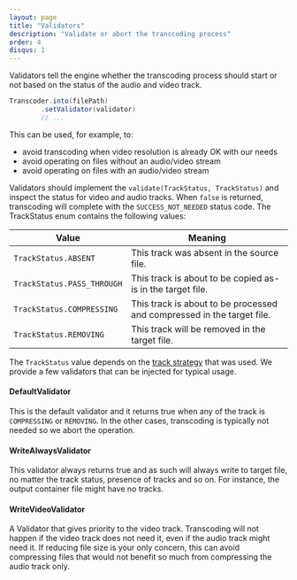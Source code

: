 ```yaml
---
layout: page
title: "Validators"
description: "Validate or abort the transcoding process"
order: 4
disqus: 1
---
```


Validators tell the engine whether the transcoding process should start or not based on the status
of the audio and video track.

```java
Transcoder.into(filePath)
        .setValidator(validator)
        // ...
```

This can be used, for example, to:

- avoid transcoding when video resolution is already OK with our needs
- avoid operating on files without an audio/video stream
- avoid operating on files with an audio/video stream

Validators should implement the `validate(TrackStatus, TrackStatus)` and inspect the status for video
and audio tracks. When `false` is returned, transcoding will complete with the `SUCCESS_NOT_NEEDED` status code.
The TrackStatus enum contains the following values:

|Value|Meaning|
|-----|-------|
|`TrackStatus.ABSENT`|This track was absent in the source file.|
|`TrackStatus.PASS_THROUGH`|This track is about to be copied as-is in the target file.|
|`TrackStatus.COMPRESSING`|This track is about to be processed and compressed in the target file.|
|`TrackStatus.REMOVING`|This track will be removed in the target file.|

The `TrackStatus` value depends on the [track strategy](track-strategies) that was used.
We provide a few validators that can be injected for typical usage.

#### DefaultValidator

This is the default validator and it returns true when any of the track is `COMPRESSING` or `REMOVING`.
In the other cases, transcoding is typically not needed so we abort the operation.

#### WriteAlwaysValidator

This validator always returns true and as such will always write to target file, no matter the track status,
presence of tracks and so on. For instance, the output container file might have no tracks.

#### WriteVideoValidator

A Validator that gives priority to the video track. Transcoding will not happen if the video track does not need it,
even if the audio track might need it. If reducing file size is your only concern, this can avoid compressing
files that would not benefit so much from compressing the audio track only.

